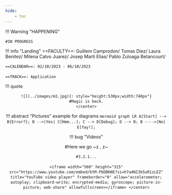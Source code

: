 ```yaml
---
hide:
    - toc
---
```

!!! Warning "HAPPENING"  
    
    #IN PROGRESS

!!! info "Landing"
    ==FACULTY==: Guillem Camprodon/ Tomas Diez/ Laura Benitez/ Milena Calvo Juarez/ Josep Marti Elias/ Pablo Zuloaga Betancourt/
    
    ==CALENDAR==: 02/10/2023 - 06/10/2023

    ==TRACK==: Application

!!! quote
    <center> 

    ![](../images/m1.jpg){: style="height:530px;width:740px"}
    #Magic is back.
    </center>

!!! abstract "Pictures"
    example for diagrams
    ``` mermaid
    graph LR
    A[Start] --> B{Error?};
    B -->|Yes| C[Hmm...];
    C --> D[Debug];
    D --> B;
    B ---->|No| E[Yay!];
    ```



!!! bug "Videos"
     <center>#Here we go ~z , z~
    
    #3.2.1...

    <iframe width="560" height="315" src="https://www.youtube.com/embed/btM-PbDBH0E?si=h7a4NI3b5uR1zLEZ" title="YouTube video player" frameborder="0" allow="accelerometer; autoplay; clipboard-write; encrypted-media; gyroscope; picture-in-picture; web-share" allowfullscreen></iframe> </center>

